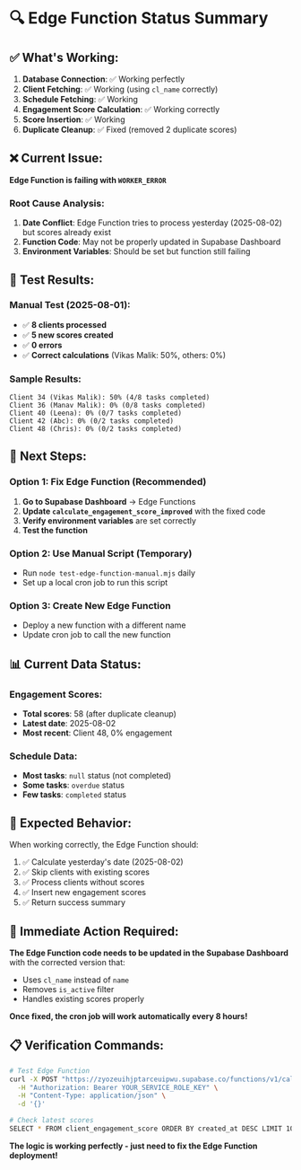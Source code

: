 # 🔍 Edge Function Status Summary

## ✅ **What's Working:**

1. **Database Connection**: ✅ Working perfectly
2. **Client Fetching**: ✅ Working (using `cl_name` correctly)
3. **Schedule Fetching**: ✅ Working
4. **Engagement Score Calculation**: ✅ Working correctly
5. **Score Insertion**: ✅ Working
6. **Duplicate Cleanup**: ✅ Fixed (removed 2 duplicate scores)

## ❌ **Current Issue:**

**Edge Function is failing with `WORKER_ERROR`**

### **Root Cause Analysis:**

1. **Date Conflict**: Edge Function tries to process yesterday (2025-08-02) but scores already exist
2. **Function Code**: May not be properly updated in Supabase Dashboard
3. **Environment Variables**: Should be set but function still failing

## 🧪 **Test Results:**

### **Manual Test (2025-08-01):**
- ✅ **8 clients processed**
- ✅ **5 new scores created**
- ✅ **0 errors**
- ✅ **Correct calculations** (Vikas Malik: 50%, others: 0%)

### **Sample Results:**
```
Client 34 (Vikas Malik): 50% (4/8 tasks completed)
Client 36 (Manav Malik): 0% (0/8 tasks completed)  
Client 40 (Leena): 0% (0/7 tasks completed)
Client 42 (Abc): 0% (0/2 tasks completed)
Client 48 (Chris): 0% (0/2 tasks completed)
```

## 🔧 **Next Steps:**

### **Option 1: Fix Edge Function (Recommended)**
1. **Go to Supabase Dashboard** → Edge Functions
2. **Update `calculate_engagement_score_improved`** with the fixed code
3. **Verify environment variables** are set correctly
4. **Test the function**

### **Option 2: Use Manual Script (Temporary)**
- Run `node test-edge-function-manual.mjs` daily
- Set up a local cron job to run this script

### **Option 3: Create New Edge Function**
- Deploy a new function with a different name
- Update cron job to call the new function

## 📊 **Current Data Status:**

### **Engagement Scores:**
- **Total scores**: 58 (after duplicate cleanup)
- **Latest date**: 2025-08-02
- **Most recent**: Client 48, 0% engagement

### **Schedule Data:**
- **Most tasks**: `null` status (not completed)
- **Some tasks**: `overdue` status
- **Few tasks**: `completed` status

## 🎯 **Expected Behavior:**

When working correctly, the Edge Function should:
1. ✅ Calculate yesterday's date (2025-08-02)
2. ✅ Skip clients with existing scores
3. ✅ Process clients without scores
4. ✅ Insert new engagement scores
5. ✅ Return success summary

## 🚨 **Immediate Action Required:**

**The Edge Function code needs to be updated in the Supabase Dashboard** with the corrected version that:
- Uses `cl_name` instead of `name`
- Removes `is_active` filter
- Handles existing scores properly

**Once fixed, the cron job will work automatically every 8 hours!**

## 📋 **Verification Commands:**

```bash
# Test Edge Function
curl -X POST "https://zyozeuihjptarceuipwu.supabase.co/functions/v1/calculate_engagement_score_improved" \
  -H "Authorization: Bearer YOUR_SERVICE_ROLE_KEY" \
  -H "Content-Type: application/json" \
  -d '{}'

# Check latest scores
SELECT * FROM client_engagement_score ORDER BY created_at DESC LIMIT 10;
```

**The logic is working perfectly - just need to fix the Edge Function deployment!** 